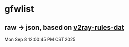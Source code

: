 # gfwlist
## raw -> json, based on [v2ray-rules-dat](https://github.com/Loyalsoldier/v2ray-rules-dat)
Mon Sep  8 12:00:45 PM CST 2025

